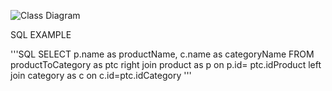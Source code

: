 ![Class Diagram](http://www.plantuml.com/plantuml/proxy?src=https://raw.githubusercontent.com/Calabaraburus/CodeExamples/master/SQL/ProductsCategories/products.puml)

SQL EXAMPLE

'''SQL
SELECT p.name as productName, c.name as categoryName FROM productToCategory as ptc
right join product as p on p.id= ptc.idProduct
left join category as c on c.id=ptc.idCategory
'''
